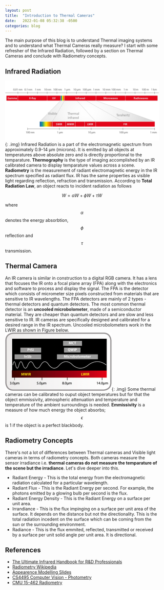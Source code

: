```yaml
---
layout: post
title:  "Introduction to Thermal Cameras"
date:   2022-01-08 05:32:38 -0500
categories: blog
---
```

The main purpose of this blog is to understand Thermal imaging systems and to understand what Thermal Cameras really measure? I start with some refresher of the Infrared Radiation, followed by a section on Thermal Cameras and conclude with Radiometry concepts.
## Infrared Radiation
![IR Spectrum](/assets/IR%20Spectrum.jpeg){: .img}
Infrared Radiation is a part of the electromagnetic spectrum from approximately 0.9-14 µm (microns). It is emitted by all objects at temperatures above absolute zero and is directly proportional to the temparature. **Thermography** is the type of imaging accomplished by an IR calibrated camera to display temparature values across a scene. **Radiometry** is the measurement of radiant electromagnetic energy in the IR spectrum specified as radiant flux. IR has the same properties as visible light regarding reflection, refraction and transmission. According to **Total Radiation Law**, an object reacts to incident radiation as follows  

$$
    W = \alpha W + \phi W + \tau W
$$

where $$\alpha$$ denotes the energy absorbtion, $$\phi$$ reflection and $$\tau$$ transmission.

## Thermal Camera
An IR camera is similar in construction to a digital RGB camera. It has a lens that focuses the IR onto a focal plane array (FPA) along with the electronics and software to process and display the signal. The FPA is the detector which consists of micrometer size pixels constructed from materials that are sensitive to IR wavelengths. The FPA detectors are mainly of 2 types - thermal detectors and quantum detectors. The most common thermal detector is an **uncooled microbolometer**, made of a semiconductor material. They are cheaper than quantum detectors and are slow and less sensitive to IR. IR cameras are specifically designed and calibrated for a desired range in the IR spectrum. Uncooled microbolometers work in the LWIR as shown in Figure below.  
![IR Range](/assets/IR%20range.png){: .img}
Some thermal cameras can be calibrated to ouput object temperatures but for that the object emmissivity, atmospheric attenuation and temperature and temperature of the ambient surroundings is needed. **Emmissivity** is a measure of how much energy the object absorbs; $$\epsilon$$ is 1 if the object is a perfect blackbody.

## Radiometry Concepts
There's not a lot of differences between Thermal cameras and Visible light cameras in terms of radiometry concepts. Both cameras measure the sensor irradiance i.e. **thermal cameras do not measure the temparature of the scene but the irradiance**. Let's dive deeper into this.  

* Radiant Energy - This is the total energy from the electromagnetic radiation calculated for a particular wavelength. 
* Radiant Flux -  This is the Radiant Energy per second. For example, the photons emitted by a glowing bulb per second is the flux.
* Radiant Energy Density - This is the Radiant Energy on a surface per unit area. 
* Irrandiance - This is the flux impinging on a surface per unit area of the surface. It depends on the distance but not the directionality. This is the total radiation incedent on the surface which can be coming from the sun or the surrounding environment. 
* Radiance - This is the flux emmited, reflected, transmitted or received by a surface per unit solid angle per unit area. It is directional.

## References
* [The Ultimate Infrared Handbook for R&D Professionals](https://www.flirmedia.com/MMC/THG/Brochures/T559243/T559243_EN.pdf)
* [Radiometry Wikipedia](https://en.wikipedia.org/wiki/Radiometry)
* [Appearence Modelling Slides](http://www.cs.cmu.edu/afs/cs/academic/class/16823-s16/)
* [CS4495 Computer Vision - Photometry](https://faculty.cc.gatech.edu/~afb/classes/CS4495-Fall2014/slides/CS4495-Photometry.pdf)
* [CMU 15-462 Radiometry](https://www.youtube.com/watch?v=5lGYm8L_rfo&t=97)